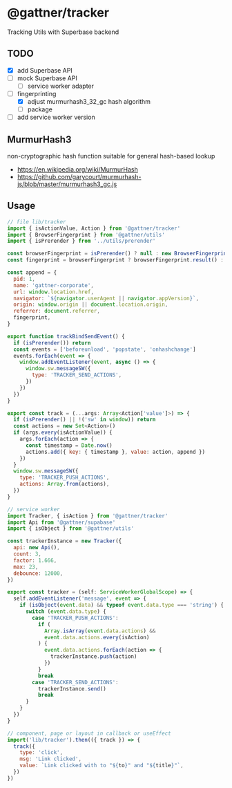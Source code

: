 # @gattner/tracker

Tracking Utils with Superbase backend

## TODO

- [x] add Superbase API
- [ ] mock Superbase API
  - [ ] service worker adapter
- [ ] fingerprinting
  - [x] adjust murmurhash3_32_gc hash algorithm
  - [ ] package
- [ ] add service worker version

## MurmurHash3

non-cryptographic hash function suitable for general hash-based lookup

- <https://en.wikipedia.org/wiki/MurmurHash>
- <https://github.com/garycourt/murmurhash-js/blob/master/murmurhash3_gc.js>

## Usage

```javascript
// file lib/tracker
import { isActionValue, Action } from '@gattner/tracker'
import { BrowserFingerprint } from '@gattner/utils'
import { isPrerender } from '../utils/prerender'

const browserFingerprint = isPrerender() ? null : new BrowserFingerprint()
const fingerprint = browserFingerprint ? browserFingerprint.result() : 1

const append = {
  pid: 1,
  name: 'gattner-corporate',
  url: window.location.href,
  navigator: `${navigator.userAgent || navigator.appVersion}`,
  origin: window.origin || document.location.origin,
  referrer: document.referrer,
  fingerprint,
}

export function trackBindSendEvent() {
  if (isPrerender()) return
  const events = ['beforeunload', 'popstate', 'onhashchange']
  events.forEach(event => {
    window.addEventListener(event, async () => {
      window.sw.messageSW({
        type: 'TRACKER_SEND_ACTIONS',
      })
    })
  })
}

export const track = (...args: Array<Action['value']>) => {
  if (isPrerender() || !('sw' in window)) return
  const actions = new Set<Action>()
  if (args.every(isActionValue)) {
    args.forEach(action => {
      const timestamp = Date.now()
      actions.add({ key: { timestamp }, value: action, append })
    })
  }
  window.sw.messageSW({
    type: 'TRACKER_PUSH_ACTIONS',
    actions: Array.from(actions),
  })
}
```

```javascript
// service worker
import Tracker, { isAction } from '@gattner/tracker'
import Api from '@gattner/supabase'
import { isObject } from '@gattner/utils'

const trackerInstance = new Tracker({
  api: new Api(),
  count: 3,
  factor: 1.666,
  max: 23,
  debounce: 12000,
})

export const tracker = (self: ServiceWorkerGlobalScope) => {
  self.addEventListener('message', event => {
    if (isObject(event.data) && typeof event.data.type === 'string') {
      switch (event.data.type) {
        case 'TRACKER_PUSH_ACTIONS':
          if (
            Array.isArray(event.data.actions) &&
            event.data.actions.every(isAction)
          ) {
            event.data.actions.forEach(action => {
              trackerInstance.push(action)
            })
          }
          break
        case 'TRACKER_SEND_ACTIONS':
          trackerInstance.send()
          break
      }
    }
  })
}
```

```javascript
// component, page or layout in callback or useEffect
import('lib/tracker').then(({ track }) => {
  track({
    type: 'click',
    msg: 'Link clicked',
    value: `Link clicked with to "${to}" and "${title}"`,
  })
})
```
